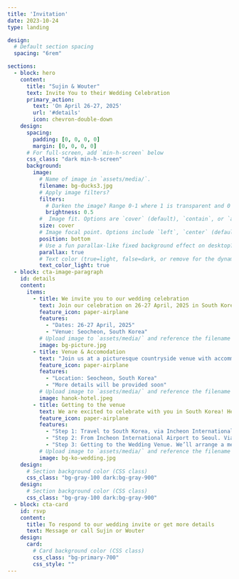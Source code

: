 ```yaml
---
title: 'Invitation'
date: 2023-10-24
type: landing

design:
  # Default section spacing
  spacing: "6rem"

sections:
  - block: hero
    content:
      title: "Sujin & Wouter"
      text: Invite You to their Wedding Celebration
      primary_action:
        text: 'On April 26-27, 2025'
        url: '#details'
        icon: chevron-double-down
    design:
      spacing:
        padding: [0, 0, 0, 0]
        margin: [0, 0, 0, 0]
      # For full-screen, add `min-h-screen` below
      css_class: "dark min-h-screen"
      background:
        image:
          # Name of image in `assets/media/`.
          filename: bg-ducks3.jpg
          # Apply image filters?
          filters:
            # Darken the image? Range 0-1 where 1 is transparent and 0 is opaque.
            brightness: 0.5
          #  Image fit. Options are `cover` (default), `contain`, or `actual` size.
          size: cover
          # Image focal point. Options include `left`, `center` (default), or `right`.
          position: bottom
          # Use a fun parallax-like fixed background effect on desktop? true/false
          parallax: true
          # Text color (true=light, false=dark, or remove for the dynamic theme color).
          text_color_light: true
  - block: cta-image-paragraph
    id: details
    content:
      items:
        - title: We invite you to our wedding celebration
          text: Join our celebration on 26-27 April, 2025 in South Korea.
          feature_icon: paper-airplane
          features:
            - "Dates: 26-27 April, 2025"
            - "Venue: Seocheon, South Korea"
          # Upload image to `assets/media/` and reference the filename here
          image: bg-picture.jpg
        - title: Venue & Accomodation
          text: "Join us at a picturesque countryside venue with accommodation support provided."
          feature_icon: paper-airplane
          features:
            - "Location: Seocheon, South Korea"
            - "More details will be provided soon"
          # Upload image to `assets/media/` and reference the filename here
          image: hanok-hotel.jpeg
        - title: Getting to the venue
          text: We are excited to celebrate with you in South Korea! Here’s some helpful information for your journey planning. More details coming soon.
          feature_icon: paper-airplane
          features:
            - "Step 1: Travel to South Korea, via Incheon International Airport (ICN), the main airport serving Seoul. Be here a day or two in advance."
            - "Step 2: From Incheon International Airport to Seoul. Via rail, airport limousine bus, or taxi."
            - "Step 3: Getting to the Wedding Venue. We’ll arrange a meeting point for group transportation to the venue."
          # Upload image to `assets/media/` and reference the filename here
          image: bg-ko-wedding.jpg
    design:
      # Section background color (CSS class)
      css_class: "bg-gray-100 dark:bg-gray-900"     
    design:
      # Section background color (CSS class)
      css_class: "bg-gray-100 dark:bg-gray-900"
  - block: cta-card
    id: rsvp
    content:
      title: To respond to our wedding invite or get more details
      text: Message or call Sujin or Wouter
    design:
      card:
        # Card background color (CSS class)
        css_class: "bg-primary-700"
        css_style: ""
---
```


